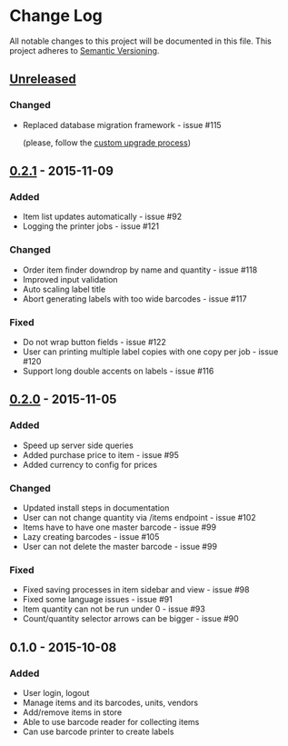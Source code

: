# Change Log
All notable changes to this project will be documented in this file.
This project adheres to [Semantic Versioning](http://semver.org/).


## [Unreleased][unreleased]
### Changed
- Replaced database migration framework - issue #115

    (please, follow the [custom upgrade process](http://storekeeper.readthedocs.org/en/v0.3.0/upgrade.html#upgrade-from-v0-2-1-to-v0-3-0))


## [0.2.1] - 2015-11-09
### Added
- Item list updates automatically - issue #92
- Logging the printer jobs - issue #121

### Changed
- Order item finder downdrop by name and quantity - issue #118
- Improved input validation
- Auto scaling label title
- Abort generating labels with too wide barcodes - issue #117

### Fixed
- Do not wrap button fields - issue #122
- User can printing multiple label copies with one copy per job - issue #120
- Support long double accents on labels - issue #116


## [0.2.0] - 2015-11-05
### Added
- Speed up server side queries
- Added purchase price to item - issue #95
- Added currency to config for prices

### Changed
- Updated install steps in documentation
- User can not change quantity via /items endpoint - issue #102
- Items have to have one master barcode - issue #99
- Lazy creating barcodes - issue #105
- User can not delete the master barcode - issue #99

### Fixed
- Fixed saving processes in item sidebar and view - issue #98
- Fixed some language issues - issue #91
- Item quantity can not be run under 0 - issue #93
- Count/quantity selector arrows can be bigger - issue #90


## 0.1.0 - 2015-10-08
### Added
- User login, logout
- Manage items and its barcodes, units, vendors
- Add/remove items in store
- Able to use barcode reader for collecting items
- Can use barcode printer to create labels


[unreleased]: https://github.com/andras-tim/StoreKeeper/compare/v0.2.1...HEAD
[0.2.1]: https://github.com/andras-tim/callrecord-renamer/compare/v0.2.0...v0.2.1
[0.2.0]: https://github.com/andras-tim/callrecord-renamer/compare/v0.1.0...v0.2.0
